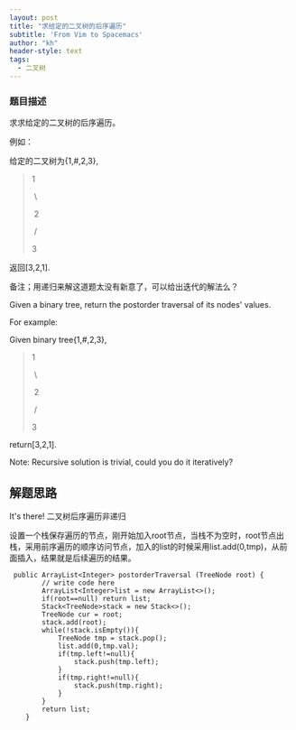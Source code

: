 ```yaml
---
layout: post
title: "求给定的二叉树的后序遍历"
subtitle: 'From Vim to Spacemacs'
author: "kh"
header-style: text
tags:
  - 二叉树
---
```



### 题目描述

求求给定的二叉树的后序遍历。

例如：

给定的二叉树为{1,#,2,3},

>    1
>
> ​     \
>
> ​     2
>
> ​    /
>
>    3

返回[3,2,1].

备注；用递归来解这道题太没有新意了，可以给出迭代的解法么？

Given a binary tree, return the postorder traversal of its nodes' values.

For example:

Given binary tree{1,#,2,3},

>    1
>
> ​     \
>
> ​     2
>
> ​    /
>
>    3

return[3,2,1].

Note: Recursive solution is trivial, could you do it iteratively?

## 解题思路

It's there! 二叉树后序遍历非递归

设置一个栈保存遍历的节点，刚开始加入root节点，当栈不为空时，root节点出栈，采用前序遍历的顺序访问节点，加入的list的时候采用list.add(0,tmp)，从前面插入，结果就是后续遍历的结果。

```vim
 public ArrayList<Integer> postorderTraversal (TreeNode root) {
        // write code here
        ArrayList<Integer>list = new ArrayList<>();
        if(root==null) return list;
        Stack<TreeNode>stack = new Stack<>();
        TreeNode cur = root;
        stack.add(root);
        while(!stack.isEmpty()){
            TreeNode tmp = stack.pop();
            list.add(0,tmp.val);
            if(tmp.left!=null){
                stack.push(tmp.left);
            }
            if(tmp.right!=null){
                stack.push(tmp.right);
            }
        }
        return list;
    }
```











